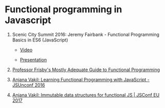 # Functional programming in Javascript

1) Scenic City Summit 2016: Jeremy Fairbank - Functional Programming Basics in ES6 (JavaScript)
    
    - [Video](https://www.youtube.com/watch?v=HvMemAgOw6I)

    - [Presentation](https://speakerdeck.com/jfairbank/scenic-city-summit-functional-programming-basics-in-es6)

2) [Professor Frisby's Mostly Adequate Guide to Functional Programming](https://drboolean.gitbooks.io/mostly-adequate-guide/)

3) [Anjana Vakil: Learning Functional Programming with JavaScript - JSUnconf 2016](https://www.youtube.com/watch?v=e-5obm1G_FY)

4) [Anjana Vakil: Immutable data structures for functional JS | JSConf EU 2017](https://www.youtube.com/watch?v=Wo0qiGPSV-s)
